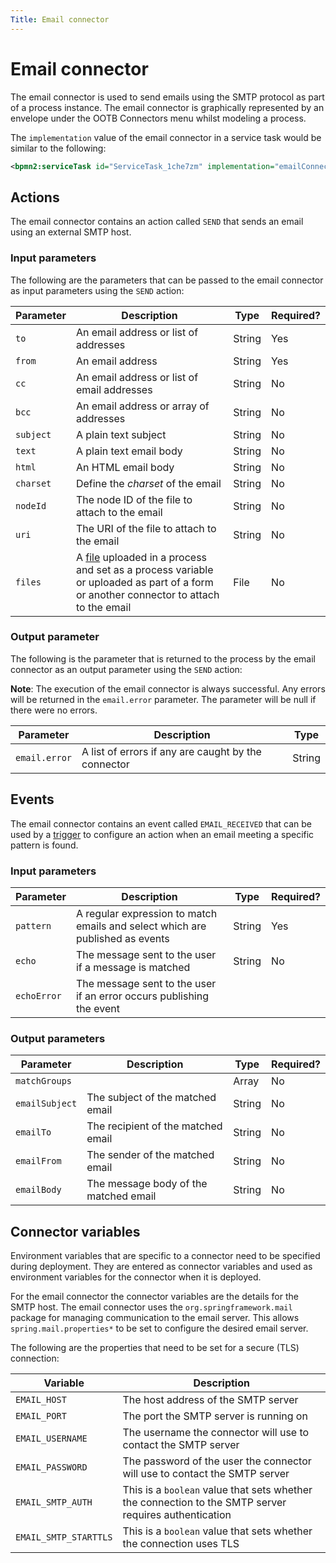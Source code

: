 ```yaml
---
Title: Email connector
---
```


# Email connector
The email connector is used to send emails using the SMTP protocol as part of a process instance. The email connector is graphically represented by an envelope under the OOTB Connectors menu whilst modeling a process. 

The `implementation` value of the email connector in a service task would be similar to the following:

```xml
<bpmn2:serviceTask id="ServiceTask_1che7zm" implementation="emailConnector.SEND" />
```

## Actions
The email connector contains an action called `SEND` that sends an email using an external SMTP host. 

### Input parameters
The following are the parameters that can be passed to the email connector as input parameters using the `SEND` action:

| Parameter | Description | Type | Required? |
| --------  | ----------- | ---- | --------- |
| `to` | An email address or list of addresses | String | Yes |
| `from`  | An email address | String | Yes |
| `cc` | An email address or list of email addresses | String | No |
| `bcc` | An email address or array of addresses | String | No |
| `subject` | A plain text subject | String | No |
| `text` | A plain text email body | String | No |
| `html` | An HTML email body | String | No |
| `charset` | Define the *charset* of the email | String | No | 
| `nodeId` | The node ID of the file to attach to the email | String | No |
| `uri` | The URI of the file to attach to the email | String | No |
| `files` | A [file](../../files.md) uploaded in a process and set as a process variable or uploaded as part of a form or another connector to attach to the email | File | No |

### Output parameter
The following is the parameter that is returned to the process by the email connector as an output parameter using the `SEND` action:

**Note**: The execution of the email connector is always successful. Any errors will be returned in the `email.error` parameter. The parameter will be null if there were no errors.

| Parameter | Description | Type |
| --------  | ----------- | ---- |
| `email.error` | A list of errors if any are caught by the connector | String |

## Events
The email connector contains an event called `EMAIL_RECEIVED` that can be used by a [trigger](../../triggers.md) to configure an action when an email meeting a specific pattern is found.   

### Input parameters

| Parameter | Description | Type | Required? |
| --------  | ----------- | ---- | --------- |
| `pattern` | A regular expression to match emails and select which are published as events | String | Yes | 
| `echo` | The message sent to the user if a message is matched | String | No | 
| `echoError` | The message sent to the user if an error occurs publishing the event | 

### Output parameters

| Parameter | Description | Type | Required? |
| --------  | ----------- | ---- | --------- |
| `matchGroups` |  | Array | No |
| `emailSubject` | The subject of the matched email | String | No |
| `emailTo` | The recipient of the matched email | String | No |
| `emailFrom` | The sender of the matched email | String | No |
| `emailBody` | The message body of the matched email | String | No |

## Connector variables
Environment variables that are specific to a connector need to be specified during deployment. They are entered as connector variables and used as environment variables for the connector when it is deployed. 

For the email connector the connector variables are the details for the SMTP host. The email connector uses the `org.springframework.mail` package for managing communication to the email server. This allows `spring.mail.properties*` to be set to configure the desired email server. 

The following are the properties that need to be set for a secure (TLS) connection:

| Variable | Description |
| -------- | ----------- |
| `EMAIL_HOST` | The host address of the SMTP server |
| `EMAIL_PORT` | The port the SMTP server is running on |
| `EMAIL_USERNAME` | The username the connector will use to contact the SMTP server |
| `EMAIL_PASSWORD` | The password of the user the connector will use to contact the SMTP server |
| `EMAIL_SMTP_AUTH` | This is a `boolean` value that sets whether the connection to the SMTP server requires authentication |
| `EMAIL_SMTP_STARTTLS` | This is a `boolean` value that sets whether the connection uses TLS |
